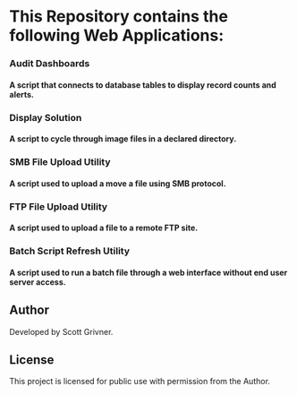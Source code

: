# This Repository contains the following Web Applications:

### Audit Dashboards
#### A script that connects to database tables to display record counts and alerts.
### Display Solution
#### A script to cycle through image files in a declared directory.
### SMB File Upload Utility
#### A script used to upload a move a file using SMB protocol.
### FTP File Upload Utility
#### A script used to upload a file to a remote FTP site.
### Batch Script Refresh Utility
#### A script used to run a batch file through a web interface without end user server access.

## Author
Developed by Scott Grivner.

## License
This project is licensed for public use with permission from the Author.
